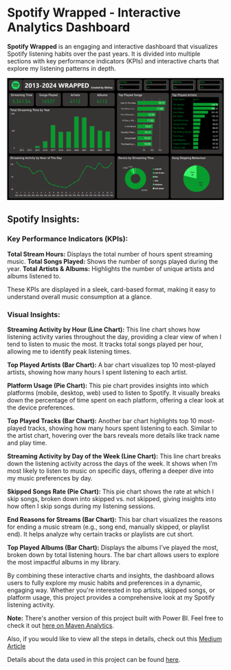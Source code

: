 # Spotify Wrapped - Interactive Analytics Dashboard
**Spotify Wrapped** is an engaging and interactive dashboard that visualizes Spotify listening habits over the past years.  It is divided into multiple sections with key performance indicators (KPIs) and interactive charts that explore my listening patterns in depth.

![Spotify Wrapped - Interactive Analytics Dashboard](image/Spotify_wrapped.png)

## Spotify Insights:

### Key Performance Indicators (KPIs):
**Total Stream Hours:** Displays the total number of hours spent streaming music.
**Total Songs Played:** Shows the number of songs played during the year.
**Total Artists & Albums:** Highlights the number of unique artists and albums listened to.

These KPIs are displayed in a sleek, card-based format, making it easy to understand overall music consumption at a glance.

### Visual Insights:

**Streaming Activity by Hour (Line Chart):** This line chart shows how listening activity varies throughout the day, providing a clear view of when I tend to listen to music the most. It tracks total songs played per hour, allowing me to identify peak listening times.

**Top Played Artists (Bar Chart):** A bar chart visualizes top 10 most-played artists, showing how many hours I spent listening to each artist.

**Platform Usage (Pie Chart):** This pie chart provides insights into which platforms (mobile, desktop, web) used to listen to Spotify. It visually breaks down the percentage of time spent on each platform, offering a clear look at the device preferences.

**Top Played Tracks (Bar Chart):** Another bar chart highlights top 10 most-played tracks, showing how many hours spent listening to each. Similar to the artist chart, hovering over the bars reveals more details like track name and play time.

**Streaming Activity by Day of the Week (Line Chart):** This line chart breaks down the listening activity across the days of the week. It shows when I’m most likely to listen to music on specific days, offering a deeper dive into my music preferences by day.

**Skipped Songs Rate (Pie Chart):** This pie chart shows the rate at which I skip songs, broken down into skipped vs. not skipped, giving insights into how often I skip songs during my listening sessions.

**End Reasons for Streams (Bar Chart):** This bar chart visualizes the reasons for ending a music stream (e.g., song end, manually skipped, or playlist end). It helps analyze why certain tracks or playlists are cut short.

**Top Played Albums (Bar Chart):** Displays the albums I’ve played the most, broken down by total listening hours. The bar chart allows users to explore the most impactful albums in my library.

By combining these interactive charts and insights, the dashboard allows users to fully explore my music habits and preferences in a dynamic, engaging way. Whether you're interested in top artists, skipped songs, or platform usage, this project provides a comprehensive look at my Spotify listening activity.

**Note:** There's another version of this project built with Power BI. Feel free to check it out [here on Maven Analytics](https://mavenanalytics.io/project/26043).

Also, if you would like to view all the steps in details, check out this [Medium Article](https://medium.com/@msk-shirina)

Details about the data used in this project can be found [here](https://mavenanalytics.io/challenges/maven-music-challenge/e161353d-9967-4297-869c-505de168e610).
